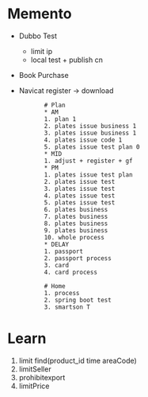 # Memento
* Dubbo Test
    * limit ip
    * local test + publish cn
* Book Purchase
* Navicat register -> download
             
             # Plan
             * AM
             1. plan 1
             2. plates issue business 1
             3. plates issue business 1
             4. plates issue code 1
             5. plates issue test plan 0
             * MID
             1. adjust + register + gf
             * PM
             1. plates issue test plan
             2. plates issue test
             3. plates issue test
             4. plates issue test
             5. plates issue test
             6. plates business
             7. plates business
             8. plates business
             9. plates business
             10. whole process
             * DELAY
             1. passport
             2. passport process
             3. card
             4. card process
             
             # Home
             1. process
             2. spring boot test
             3. smartson T

# Learn


1. limit find(product_id time areaCode)
2. limitSeller
3. prohibitexport
4. limitPrice


